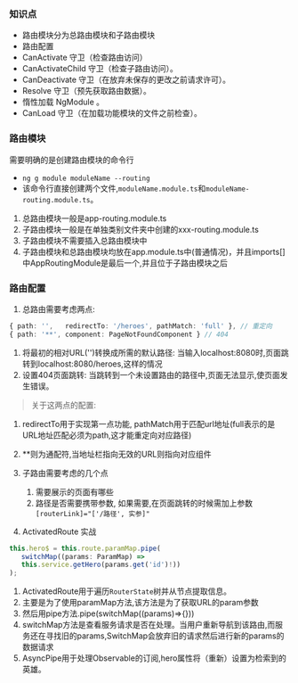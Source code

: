 ### 知识点
- 路由模块分为总路由模块和子路由模块
- 路由配置
- CanActivate 守卫（检查路由访问）
- CanActivateChild 守卫（检查子路由访问）。
- CanDeactivate 守卫（在放弃未保存的更改之前请求许可）。
- Resolve 守卫（预先获取路由数据）。
- 惰性加载 NgModule 。
- CanLoad 守卫（在加载功能模块的文件之前检查）。

### 路由模块 
需要明确的是创建路由模块的命令行
- `ng g module moduleName --routing`
- 该命令行直接创建两个文件,`moduleName.module.ts`和`moduleName-routing.module.ts`。

1. 总路由模块一般是app-routing.module.ts
2. 子路由模块一般是在单独类别文件夹中创建的xxx-routing.module.ts
3. 子路由模块不需要插入总路由模块中
4. 子路由模块和总路由模块均放在app.module.ts中(普通情况)，并且imports[]中AppRoutingModule是最后一个,并且位于子路由模块之后

### 路由配置
1. 总路由需要考虑两点:
```ts
{ path: '',   redirectTo: '/heroes', pathMatch: 'full' }, // 重定向
{ path: '**', component: PageNotFoundComponent } // 404
```
   1. 将最初的相对URL('')转换成所需的默认路径: 当输入localhost:8080时,页面跳转到localhost:8080/heroes,这样的情况
   2. 设置404页面跳转: 当跳转到一个未设置路由的路径中,页面无法显示,使页面发生错误。
   
   > 关于这两点的配置: 
   1. redirectTo用于实现第一点功能, pathMatch用于匹配url地址(full表示的是URL地址匹配必须为path,这才能重定向对应路径)
   2. **则为通配符,当地址栏指向无效的URL则指向对应组件

2. 子路由需要考虑的几个点
   1. 需要展示的页面有哪些
   2. 路径是否需要携带参数, 如果需要,在页面跳转的时候需加上参数`[routerLink]="['/路径', 实参]"`

3. ActivatedRoute 实战
```ts
this.hero$ = this.route.paramMap.pipe(
   switchMap((params: ParamMap) =>
   this.service.getHero(params.get('id')!))
);
```
   1. ActivatedRoute用于遍历`RouterState`树并从节点提取信息。
   2. 主要是为了使用paramMap方法,该方法是为了获取URL的param参数
   3. 然后用pipe方法.pipe(switchMap((params)=>{}))
   4. switchMap方法是查看服务请求是否在处理。当用户重新导航到该路由,而服务还在寻找旧的params,SwitchMap会放弃旧的请求然后进行新的params的数据请求
   5. AsyncPipe用于处理Observable的订阅,hero属性将（重新）设置为检索到的英雄。



